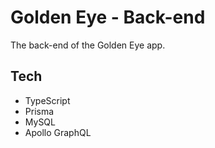 # Golden Eye - Back-end

The back-end of the Golden Eye app.

## Tech

- TypeScript
- Prisma
- MySQL
- Apollo GraphQL
